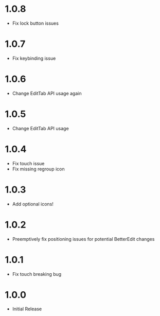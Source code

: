 # 1.0.8
- Fix lock button issues

# 1.0.7
- Fix keybinding issue

# 1.0.6
- Change EditTab API usage again

# 1.0.5
- Change EditTab API usage

# 1.0.4
- Fix touch issue
- Fix missing regroup icon

# 1.0.3
- Add optional icons!

# 1.0.2
- Preemptively fix positioning issues for potential BetterEdit changes

# 1.0.1
- Fix touch breaking bug

# 1.0.0
- Initial Release

